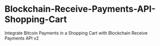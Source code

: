 # Blockchain-Receive-Payments-API-Shopping-Cart
Integrate Bitcoin Payments in a Shopping Cart with Blockchain Receive Payments API v2
